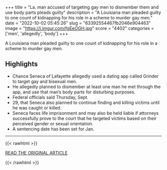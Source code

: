 +++
title = "La. man accused of targeting gay men to dismember them and use body parts pleads guilty"
description = "A Louisiana man pleaded guilty to one count of kidnapping for his role in a scheme to murder gay men."
date = "2022-10-02 05:45:26"
slug = "63392554467fb2046e904463"
image = "https://i.imgur.com/fgEeOGH.jpg"
score = "4402"
categories = ['men', 'allegedly', 'body']
+++

A Louisiana man pleaded guilty to one count of kidnapping for his role in a scheme to murder gay men.

## Highlights

- Chance Seneca of Lafayette allegedly used a dating app called Grinder to target gay and bisexual men.
- He allegedly planned to dismember at least one man he met through the app, and use that man’s body parts for disturbing purposes.
- Federal officials said Thursday, Sept.
- 29, that Seneca also planned to continue finding and killing victims until he was caught or killed.
- Seneca faces life imprisonment and may also be held liable if attorneys successfully prove to the court that he targeted victims based on their perceived gender or sexual orientation.
- A sentencing date has been set for Jan.

---

{{< rawhtml >}}
  <p class="article-category">
    <a target="_blank" href="https://www.wafb.com/2022/09/30/la-man-accused-targeting-gay-men-dismember-them-use-body-parts-pleads-guilty/">READ THE ORIGINAL ARTICLE</a>
  </p>
{{< /rawhtml >}}
